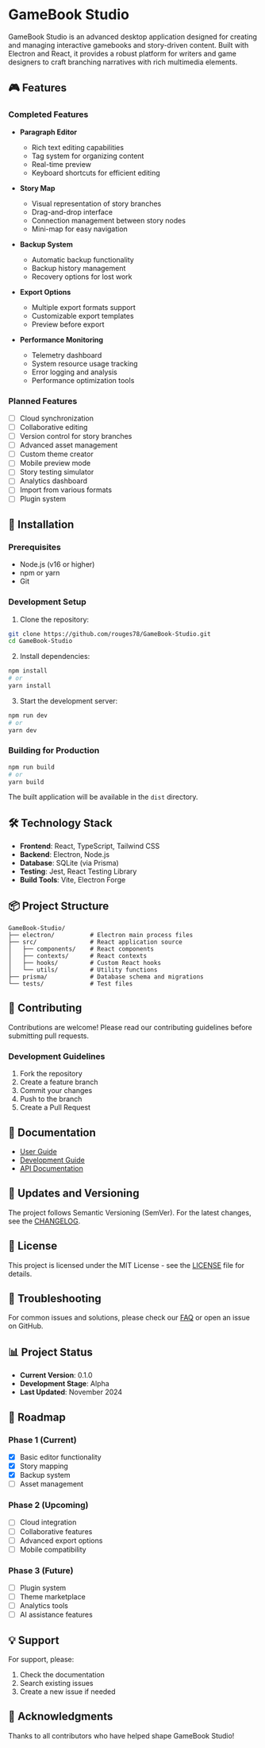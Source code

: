 # GameBook Studio

GameBook Studio is an advanced desktop application designed for creating and managing interactive gamebooks and story-driven content. Built with Electron and React, it provides a robust platform for writers and game designers to craft branching narratives with rich multimedia elements.

## 🎮 Features

### Completed Features
- **Paragraph Editor**
  - Rich text editing capabilities
  - Tag system for organizing content
  - Real-time preview
  - Keyboard shortcuts for efficient editing

- **Story Map**
  - Visual representation of story branches
  - Drag-and-drop interface
  - Connection management between story nodes
  - Mini-map for easy navigation

- **Backup System**
  - Automatic backup functionality
  - Backup history management
  - Recovery options for lost work

- **Export Options**
  - Multiple export formats support
  - Customizable export templates
  - Preview before export

- **Performance Monitoring**
  - Telemetry dashboard
  - System resource usage tracking
  - Error logging and analysis
  - Performance optimization tools

### Planned Features
- [ ] Cloud synchronization
- [ ] Collaborative editing
- [ ] Version control for story branches
- [ ] Advanced asset management
- [ ] Custom theme creator
- [ ] Mobile preview mode
- [ ] Story testing simulator
- [ ] Analytics dashboard
- [ ] Import from various formats
- [ ] Plugin system

## 🚀 Installation

### Prerequisites
- Node.js (v16 or higher)
- npm or yarn
- Git

### Development Setup
1. Clone the repository:
```bash
git clone https://github.com/rouges78/GameBook-Studio.git
cd GameBook-Studio
```

2. Install dependencies:
```bash
npm install
# or
yarn install
```

3. Start the development server:
```bash
npm run dev
# or
yarn dev
```

### Building for Production
```bash
npm run build
# or
yarn build
```

The built application will be available in the `dist` directory.

## 🛠 Technology Stack
- **Frontend**: React, TypeScript, Tailwind CSS
- **Backend**: Electron, Node.js
- **Database**: SQLite (via Prisma)
- **Testing**: Jest, React Testing Library
- **Build Tools**: Vite, Electron Forge

## 📦 Project Structure
```
GameBook-Studio/
├── electron/          # Electron main process files
├── src/               # React application source
│   ├── components/    # React components
│   ├── contexts/      # React contexts
│   ├── hooks/         # Custom React hooks
│   └── utils/         # Utility functions
├── prisma/            # Database schema and migrations
└── tests/             # Test files
```

## 🤝 Contributing
Contributions are welcome! Please read our contributing guidelines before submitting pull requests.

### Development Guidelines
1. Fork the repository
2. Create a feature branch
3. Commit your changes
4. Push to the branch
5. Create a Pull Request

## 📝 Documentation
- [User Guide](docs/user-guide.md)
- [Development Guide](docs/development.md)
- [API Documentation](docs/api.md)

## 🔄 Updates and Versioning
The project follows Semantic Versioning (SemVer). For the latest changes, see the [CHANGELOG](CHANGELOG.md).

## 📄 License
This project is licensed under the MIT License - see the [LICENSE](LICENSE) file for details.

## 🔧 Troubleshooting
For common issues and solutions, please check our [FAQ](docs/faq.md) or open an issue on GitHub.

## 📊 Project Status
- **Current Version**: 0.1.0
- **Development Stage**: Alpha
- **Last Updated**: November 2024

## 🎯 Roadmap
### Phase 1 (Current)
- [x] Basic editor functionality
- [x] Story mapping
- [x] Backup system
- [ ] Asset management

### Phase 2 (Upcoming)
- [ ] Cloud integration
- [ ] Collaborative features
- [ ] Advanced export options
- [ ] Mobile compatibility

### Phase 3 (Future)
- [ ] Plugin system
- [ ] Theme marketplace
- [ ] Analytics tools
- [ ] AI assistance features

## 💡 Support
For support, please:
1. Check the documentation
2. Search existing issues
3. Create a new issue if needed

## 🌟 Acknowledgments
Thanks to all contributors who have helped shape GameBook Studio!
